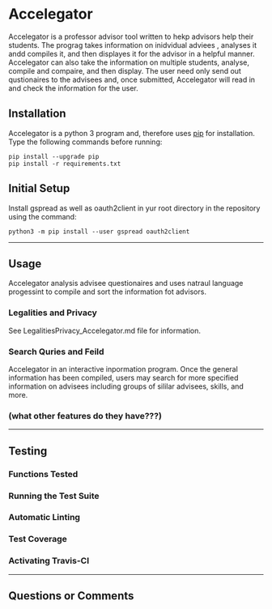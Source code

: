 # Accelegator

Accelegator is a professor advisor tool written to hekp advisors help their students. The prograg takes information on inidvidual adviees , analyses it andd compiles it, and then displayes it for the advisor in a helpful manner. Accelegator can also take the information on multiple students, analyse, compile and compaire, and then display. The user need only send out qustionaires to the advisees and, once submitted, Accelegator will read in and check the information for the user.

## Installation

Accelegator is a python 3 program and, therefore uses [pip](https://pip.pypa.io/en/stable/installing/) for installation. Type the following commands before running:

```shell
pip install --upgrade pip
pip install -r requirements.txt
```

## Initial Setup

Install gspread as well as oauth2client in yur root directory in the repository using the command:

```shell
python3 -m pip install --user gspread oauth2client
```

---

## Usage

Accelegator analysis advisee questionaires and uses natraul language progessint to compile and sort the information fot advisors.

### Legalities and Privacy

See LegalitiesPrivacy_Accelegator.md file for information.

### Search Quries and Feild

Accelegator in an interactive inpormation program. Once the general information has been compiled, users may search for more specified information on advisees including groups of sililar advisees, skills, and more.

### (what other features do they have???)

---

## Testing

### Functions Tested

### Running the Test Suite

### Automatic Linting

### Test Coverage

### Activating Travis-CI

---

## Questions or Comments
